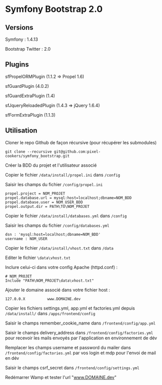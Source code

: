 # Symfony Bootstrap 2.0

## Versions
 Symfony : 1.4.13
 
 Bootstrap Twitter : 2.0
 
## Plugins
 sfPropelORMPlugin (1.1.2 => Propel 1.6)
 
 sfGuardPlugin (4.0.2)
 
 sfGuardExtraPlugin (1.4)
  
 sfJqueryReloadedPlugin (1.4.3 => jQuery 1.6.4)
 
 sfFormExtraPlugin (1.1.3)

## Utilisation

Cloner le repo Github de façon récursive (pour récupérer les submodules)

	git clone --recursive git@github.com:pixel-cookers/symfony_bootstrap.git

Créer la BDD du projet et l'utilisateur associé

Copier le fichier `/data/install/propel.ini` dans `/config`

Saisir les champs du fichier `/config/propel.ini`

	propel.project = NOM_PROJET
	propel.database.url = mysql:host=localhost;dbname=NOM_BDD
	propel.database.user = NOM_USER_BDD
	propel.output.dir = PATH\TO\NOM_PROJET

Copier le fichier `/data/install/databases.yml` dans `/config`

Saisir les champs du fichier `/config/databases.yml`

	dsn : 'mysql:host=localhost;dbname=NOM_BDD'
	username : NOM_USER

Copier le fichier `/data/install/vhost.txt` dans `/data`

Editer le fichier `\data\vhost.txt`

Inclure celui-ci dans votre config Apache (httpd.conf)  :

	# NOM_PROJET
	Include "PATH\NOM_PROJET\data\vhost.txt"

Ajouter le domaine associé dans votre fichier host :

	127.0.0.X          www.DOMAINE.dev

Copier les fichiers settings.yml, app.yml et factories.yml depuis `/data/install/` dans `/apps/frontend/config`

Saisir le champs remember_cookie_name dans `/frontend/config/app.yml`

Saisir le champs delivery_address dans `/frontend/config/factories.yml` pour recevoir les mails envoyés par l'application en environnement de dév

Remplacer les champs username et password du mailer dans `/frontend/config/factories.yml` par vos login et mdp pour l'envoi de mail en dév

Saisir le champs csrf_secret dans `/frontend/config/settings.yml`

Redémarrer Wamp et tester l'url "www.DOMAINE.dev"
